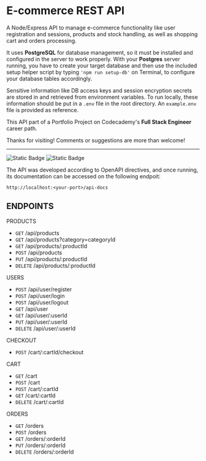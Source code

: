 # E-commerce REST API
A Node/Express API to manage e-commerce functionality like user registration and sessions, products and stock handling, as well as shopping cart and orders processing.

It uses **PostgreSQL** for database management, so it must be installed and configured in the server to work properly. With your **Postgres** server running, you have to create your target database and then use the included setup helper script by typing `'npm run setup-db'` on Terminal, to configure your database tables accordingly.

Sensitive information like DB access keys and session encryption secrets are stored in and retrieved from environment variables. To run locally, these information should be put in a `.env` file in the root directory. An `example.env` file is provided as reference.

This API part of a Portfolio Project on Codecademy's **Full Stack Engineer** career path.

Thanks for visiting! Comments or suggestions are more than welcome!

---
![Static Badge](https://img.shields.io/badge/Version-1.0.3-blue?style=plastic)
![Static Badge](https://img.shields.io/badge/OpenAPI-v._3.0-green?style=plastic)

The API was developed according to OpenAPI directives, and once running, its documentation can be accessed on the following endpoit:

`http://localhost:<your-port>/api-docs`

## ENDPOINTS

PRODUCTS
- `GET` /api/products
- `GET` /api/products?category=categoryId
- `GET` /api/products/:productId
- `POST` /api/products
- `PUT` /api/products/:productId
- `DELETE` /api/products/:productId

USERS
- `POST` /api/user/register
- `POST` /api/user/login
- `POST` /api/user/logout
- `GET` /api/user
- `GET` /api/user/:userId
- `PUT` /api/user/:userId
- `DELETE` /api/user/:userId

CHECKOUT
- `POST` /cart/:cartId/checkout

CART
- `GET` /cart
- `POST` /cart
- `POST` /cart/:cartId
- `GET` /cart/:cartId
- `DELETE` /cart/:cartId

ORDERS
- `GET` /orders
- `POST` /orders
- `GET` /orders/:orderId
- `PUT` /orders/:orderId
- `DELETE` /orders/:orderId
